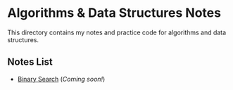 # Algorithms & Data Structures Notes

This directory contains my notes and practice code for algorithms and data structures.

## Notes List
- [Binary Search](./binary-search.md) (*Coming soon!*)
